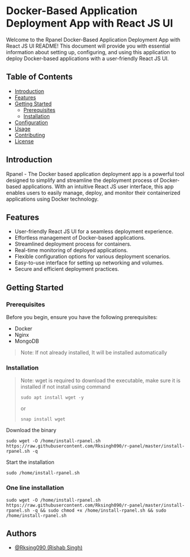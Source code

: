 # Docker-Based Application Deployment App with React JS UI

Welcome to the Rpanel Docker-Based Application Deployment App with React JS UI README! This document will provide you with essential information about setting up, configuring, and using this application to deploy Docker-based applications with a user-friendly React JS UI.

## Table of Contents

- [Introduction](#introduction)
- [Features](#features)
- [Getting Started](#getting-started)
  - [Prerequisites](#prerequisites)
  - [Installation](#installation)
- [Configuration](#configuration)
- [Usage](#usage)
- [Contributing](#contributing)
- [License](#license)

## Introduction

Rpanel - The Docker based application deployment app is a powerful tool designed to simplify and streamline the deployment process of Docker-based applications. With an intuitive React JS user interface, this app enables users to easily manage, deploy, and monitor their containerized applications using Docker technology.

## Features

- User-friendly React JS UI for a seamless deployment experience.
- Effortless management of Docker-based applications.
- Streamlined deployment process for containers.
- Real-time monitoring of deployed applications.
- Flexible configuration options for various deployment scenarios.
- Easy-to-use interface for setting up networking and volumes.
- Secure and efficient deployment practices.

## Getting Started

### Prerequisites

Before you begin, ensure you have the following prerequisites:


* Docker
* Nginx
* MongoDB

> Note: If not already installed, It will be installed automatically

### Installation

> Note: wget is required to download the executable, make
>sure it is installed if not
>install using command
>
>```
>sudo apt install wget -y
>```
> 
> or
>
>```
> snap install wget
>```


Download the binary 
```
sudo wget -O /home/install-rpanel.sh https://raw.githubusercontent.com/Rksingh090/r-panel/master/install-rpanel.sh -q
```

Start the installation
```
sudo /home/install-rpanel.sh
```

### One line installation
```
sudo wget -O /home/install-rpanel.sh https://raw.githubusercontent.com/Rksingh090/r-panel/master/install-rpanel.sh -q && sudo chmod +x /home/install-rpanel.sh && sudo /home/install-rpanel.sh

```


## Authors

- [@Rksing090 (Rishab Singh)](https://www.github.com/Rksingh090)
